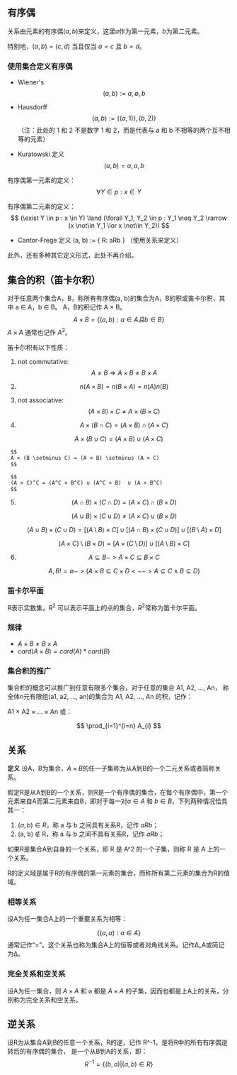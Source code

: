 ## 有序偶

关系由元素的有序偶$(a, b)$来定义，这里$a$作为第一元素，$b$为第二元素。

特别地，$(a, b) = (c, d)$ 当且仅当 $a = c$ 且 $b = d$。

### 使用集合定义有序偶

- Wiener's
$$
(a, b) := {{{a}, \emptyset}, {{b}}}
$$

- Hausdorff
$$
(a, b) := \{(a, 1)\}, (b, 2)\}
$$
（注：此处的 1 和 2 不是数字 1 和 2，而是代表与 a 和 b 不相等的两个互不相等的元素）

- Kuratowski 定义
$$
(a, b) = {{a}, {a, b}}
$$

有序偶第一元素的定义：
$$
\forall Y \in p : x \in Y
$$

有序偶第二元素的定义：
$$
(\exist Y \in p : x \in Y) \land (\forall Y_1, Y_2 \in p : Y_1 \neq Y_2 \rarrow (x \not\in Y_1 \lor x \not\in Y_2))
$$

- Cantor-Frege 定义
(a, b) := { R: aRb }
（使用关系来定义）

此外，还有多种其它定义形式，此处不再介绍。

## 集合的积（笛卡尔积）

对于任意两个集合A，B，称所有有序偶(a, b)的集合为A，B的积或笛卡尔积，其中 a ∈ A，b ∈ B。
A，B的积记作 A × B。
$$
A × B = \{(a, b): a ∈ A 且 b ∈ B\}
$$
$A × A$ 通常也记作 $A^2$。

笛卡尔积有以下性质：
  1. not commutative:
     $$
     A \neq B \Rightarrow   A × B \neq B × A
     $$
  2. $$
     n(A × B) = n(B × A) = n(A) n(B)
     $$

     

  3. not associative:
     $$
	(A × B) × C \ne	 A × (B × C)
     $$
     
  4. $$
     A × (B ∩ C) = (A × B) ∩ (A × C)
     $$
     
$$
     A × (B ∪ C) = (A × B) ∪ (A × C)
$$

     $$
     A × (B \setminus C) = (A × B) \setminus (A × C)
     $$
     
     $$
     (A × C)^C = (A^C × B^C) ∪ (A^C × B)  ∪ (A × B^C)
     $$

  5. 
     $$
     (A ∩ B) × (C  ∩ D) = (A × C) ∩ (B × D)
     $$

     $$
     (A ∪ B) × (C ∪ D) \neq (A × C) ∪ (B × D)
     $$

     $$
     (A ∪ B) × (C ∪ D) = [(A \setminus B) × C] ∪ [(A ∩ B) × (C ∪ D)]  ∪ [(B \setminus A)  × D]
     $$

     $$
     (A × C) \setminus (B × D) = [A ×(C \setminus D)] ∪ [(A \setminus B) × C]
     $$

     

  6. $$
     A ⊆ B -> A × C ⊆ B × C
     $$
     
     $$
     A, B != ∅ -> (A × B ⊆ C × D <--> A ⊆ C \land B ⊆ D)
     $$
     
     
     

### 笛卡尔平面

R表示实数集，$R^2$ 可以表示平面上的点的集合，$R^2$常称为笛卡尔平面。

### 规律

  - $A × B ≠ B × A$
  - $card(A × B) = card(A) * card(B)$

### 集合积的推广

集合积的概念可以推广到任意有限多个集合，对于任意的集合 A1, A2, ..., An，
称全体n元有限组(a1, a2, ..., an)的集合为 A1, A2, ..., An 的积，记作：

A1 × A2 × ... × An 或：

$$
\prod_{i=1}^{i=n} A_{i}
$$

## 关系

**定义** 设A，B为集合，$A×B$的任一子集称为从A到B的一个二元关系或者简称关系。

假定R是从A到B的一个关系，则R是一个有序偶的集合，在每个有序偶中，第一个元素来自A而第二元素来自B，即对于每一对$a ∈ A$ 和 $b ∈ B$，下列两种情况恰具其一：

1. $(a, b) ∈ R$，称 a 与 b 之间具有关系R，记作 $aRb$；
2. (a, b) ∉ R，称 a 与 b 之间不具有关系R，记作 $a\not Rb$；

如果R是集合A到自身的一个关系，即 R 是 A^2 的一个子集，则称 R 是 A 上的一个关系。

R的定义域是属于R的有序偶的第一元素的集合，而称所有第二元素的集合为R的值域。

### 相等关系

设A为任一集合A上的一个重要关系为相等：

$$
\{(a, a): a ∈ A\}
$$
通常记作“=”。这个关系也称为集合A上的恒等或者对角线关系。记作Δ_A或简记为Δ。

### 完全关系和空关系

设A为任一集合，则 $A \times A$ 和 $\varnothing$ 都是 $A × A$ 的子集，因而也都是上A上的关系，分别称为完全关系和空关系。

## 逆关系

设R为从集合A到B的任意一个关系，R的逆，记作 R^-1，是将R中的所有有序偶逆转后的有序偶的集合，
是一个从B到A的关系，即：
$$
R^{-1} = \{(b, a)|(a, b) \in R\}
$$

